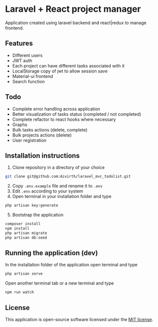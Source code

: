 # Laravel + React project manager

Application created using laravel backend and react|redux to manage frontend.

## Features

-   Different users
-   JWT auth
-   Each project can have different tasks associated with it
-   LocalStorage copy of jwt to allow session save
-   Material-ui frontend
-   Search function

## Todo

-   Complete error handling across application
-   Better visualization of tasks status (completed / not completed)
-   Complete refactor to react hooks where necessary
-   Graphs
-   Bulk tasks actions (delete, complete)
-   Bulk projects actions (delete)
-   User registration

## Installation instructions

1. Clone repository in a directory of your choice

```sh
git clone git@github.com:Aivirth/laravel_mvc_todolist.git
```

2. Copy `.env.example` file and rename it to `.env`
3. Edit `.env` according to your system
4. Open terminal in your installation folder and type

```sh
php artisan key:generate
```

5. Bootstrap the application

```sh
composer install
npm install
php artisan migrate
php artisan db:seed
```

## Running the application (dev)

In the installation folder of the application open terminal and type

```sh
php artisan serve
```

Open another terminal tab or a new terminal and type

```sh
npm run watch
```

## License

This application is open-source software licensed under the [MIT license](https://opensource.org/licenses/MIT).
